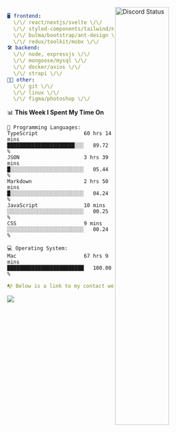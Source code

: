 
<a href="https://discord.com/users/279302975371870218" target="_blank">
    <img width="50%" align="right" alt="Discord Status" src="https://lanyard.cnrad.dev/api/279302975371870218?bg=161B22&borderRadius=5px%205px%200%200&hideTimestamp=true&idleMessage=Just%20chillin%27%20at%20the%20moment&animated=true">
</a>

```yaml
🖥️ frontend: 
  \/\/ react/nextjs/svelte \/\/
  \/\/ styled-components/tailwind/mui/
  \/\/ bulma/bootstrap/ant-design \/\/
  \/\/ redux/toolkit/mobx \/\/
🛠 backend: 
  \/\/ node, expressjs \/\/
  \/\/ mongoose/mysql \/\/
  \/\/ docker/axios \/\/
  \/\/ strapi \/\/
👨‍💻 other: 
  \/\/ git \/\/ 
  \/\/ linux \/\/
  \/\/ figma/photoshop \/\/
```
<!--START_SECTION:waka-->
📊 **This Week I Spent My Time On** 

```text
💬 Programming Languages: 
TypeScript               60 hrs 14 mins      ██████████████████████░░░   89.72 % 
JSON                     3 hrs 39 mins       █░░░░░░░░░░░░░░░░░░░░░░░░   05.44 % 
Markdown                 2 hrs 50 mins       █░░░░░░░░░░░░░░░░░░░░░░░░   04.24 % 
JavaScript               10 mins             ░░░░░░░░░░░░░░░░░░░░░░░░░   00.25 % 
CSS                      9 mins              ░░░░░░░░░░░░░░░░░░░░░░░░░   00.24 % 

💻 Operating System: 
Mac                      67 hrs 9 mins       █████████████████████████   100.00 % 
```


<!--END_SECTION:waka-->
```yaml
📭 Below is a link to my contact website 
```
<a href="https://mxns.xyz" target="_black"> <img src="https://img.shields.io/badge/website-161B22?style=for-the-badge&logo=About.me&logoColor=white"></img> <a/>
